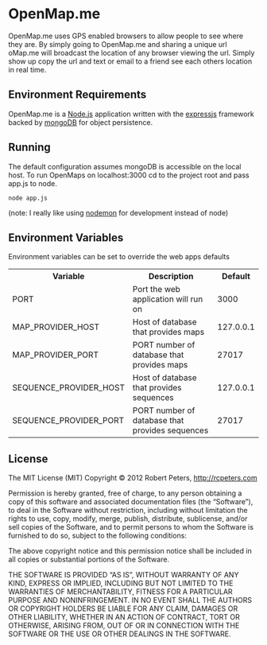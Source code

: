 OpenMap.me
=======

OpenMap.me uses GPS enabled browsers to allow people to see where they 
are. By simply going to OpenMap.me and sharing a unique url oMap.me will broadcast the location
of any browser viewing the url. Simply show up copy the url and text or email to a friend
see each others location in real time. 

Environment Requirements
----------
OpenMap.me is a [Node.js](http://nodejs.org/) application written with the [expressjs](http://expressjs.com)
framework backed by [mongoDB](http://www.mongodb.org/) for object persistence.

Running
---------
The default configuration assumes mongoDB is accessible on the local host. To run OpenMaps on localhost:3000 
cd to the project root and pass app.js to node.

    node app.js
(note: I really like using [nodemon](https://github.com/remy/nodemon) for development instead of node)


Environment Variables
---------
Environment variables can be set to override the web apps defaults

<table>
    <tr>
        <th>Variable</th>
        <th>Description</th>
        <th>Default</th>
    </tr>
    <tr>
        <td>PORT</td>
        <td>Port the web application will run on</td>
        <td>3000</td>
    </tr>
    <tr>
        <td>MAP_PROVIDER_HOST</td>
        <td>Host of database that provides maps</td>
        <td>127.0.0.1</td>
    </tr>
    <tr>
        <td>MAP_PROVIDER_PORT</td>
        <td>PORT number of database that provides maps</td>
        <td>27017</td>
    </tr>
    <tr>
        <td>SEQUENCE_PROVIDER_HOST</td>
        <td>Host of database that provides sequences</td>
        <td>127.0.0.1</td>
    </tr>
    <tr>
        <td>SEQUENCE_PROVIDER_PORT</td>
        <td>PORT number of database that provides sequences</td>
        <td>27017</td>
    </tr>    
</table>
 
License
---------

The MIT License (MIT)
Copyright © 2012 Robert Peters, http://rcpeters.com

Permission is hereby granted, free of charge, to any person obtaining a copy of this software and associated documentation files (the “Software”), to deal in the Software without restriction, including without limitation the rights to use, copy, modify, merge, publish, distribute, sublicense, and/or sell copies of the Software, and to permit persons to whom the Software is furnished to do so, subject to the following conditions:

The above copyright notice and this permission notice shall be included in all copies or substantial portions of the Software.

THE SOFTWARE IS PROVIDED “AS IS”, WITHOUT WARRANTY OF ANY KIND, EXPRESS OR IMPLIED, INCLUDING BUT NOT LIMITED TO THE WARRANTIES OF MERCHANTABILITY, FITNESS FOR A PARTICULAR PURPOSE AND NONINFRINGEMENT. IN NO EVENT SHALL THE AUTHORS OR COPYRIGHT HOLDERS BE LIABLE FOR ANY CLAIM, DAMAGES OR OTHER LIABILITY, WHETHER IN AN ACTION OF CONTRACT, TORT OR OTHERWISE, ARISING FROM, OUT OF OR IN CONNECTION WITH THE SOFTWARE OR THE USE OR OTHER DEALINGS IN THE SOFTWARE.

